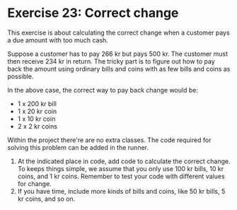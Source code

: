 ﻿# Exercise 23: Correct change

This exercise is about calculating the correct change when a customer 
pays a due amount with too much cash. 

Suppose a customer has to pay 266 kr but pays 500 kr. The customer 
must then receive 234 kr in return. The tricky part is to figure 
out how to pay back the amount using ordinary bills and coins with 
as few bills and coins as possible. 

In the above case, the correct way to pay back change would be:

  - 1 x 200 kr bill
  - 1 x 20 kr coin
  - 1 x 10 kr coin
  - 2 x 2 kr coins

Within the project there're are no extra classes. The code required for 
solving this problem can be added in the runner.

  1. At the indicated place in code, add code to calculate the correct 
     change. To keeps things simple, we assume that you only use 100 kr 
	 bills, 10 kr coins, and 1 kr coins. Remember to test your code with 
	 different values for change.
  2. If you have time, include more kinds of bills and coins, like 50 kr 
     bills, 5 kr coins, and so on.